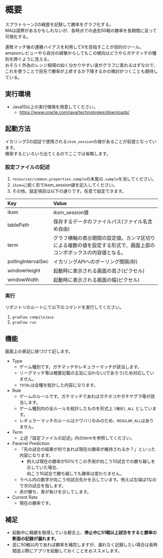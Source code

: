 # 概要

スプラトゥーン2の戦歴を記録して勝率をグラフ化する。  
MAは語弊があるかもしれないが、各時点での過去50戦の勝率を長期間に亘って可視化する。  

連敗マッチ後の連勝バイアスを利用してXを目指すことが目的のツール。  
amazonレビューやら自分の経験からしてもこの傾向はどうやらガチマッチの種別を跨ぐように見える。  
おそらく外為のレンジ相場の如く分かりやすい波がグラフに表れるはずなので、  
これを使うことで目先で勝率が上昇するか下降するかの検討がつくことも期待している。

## 実行環境

- Java15以上の実行環境を用意してください。  
    - https://www.oracle.com/java/technologies/downloads/  

## 起動方法

イカリング2の認証で使用される`iksm_session`の値があることが前提となっています。  
検索するといろいろ出てくるのでここでは省略します。  

### 設定ファイルの記述

1. `resources/common.properties.sample`の末尾の`.sample`を消してください。
2. `iksm=`に続く形でiksm_session値を記入してください。
3. その他、設定項目は以下の通りです。任意で設定できます。  

|Key|Value|
|:---|:---|
|iksm|iksm_session値|
|tablePath|保存するデータのファイルパス(ファイル名含め自由)|
|term|グラフ横軸の表示期間の設定値。カンマ区切りによる複数の値を設定する形式で、画面上部のコンボボックスの内容値となる。|
|pollingIntervalSec|イカリングAPIへのポーリング間隔(秒)|
|windowHeight|起動時に表示される画面の高さ(ピクセル)|
|windowWidth|起動時に表示される画面の幅(ピクセル)|

### 実行

リポジトリのルートにて以下のコマンドを実行してください。

1. `gradlew compileJava`
2. `gradlew run`

## 機能

画面上の表記に紐づけて記します。

- Type
  - ゲーム種別です。ガチマッチやレギュラーマッチが該当します。
  - リーグマッチ等は概要記載の主旨に沿わない(であろう)ため対応していません。
  - `TOTAL`は全種を総計した内容になります。
- Rule
  - ゲームのルールです。ガチマッチであればガチホコやガチヤグラ等が該当します。
  - ゲーム種別内の全ルールを総計したものを形式上 `[種別]_ALL` としています。
  - レギュラーマッチのルールはナワバリのみのため、`REGULAR_ALL`はありません。
- Term
  - 上述「設定ファイルの記述」内のtermを参照してください。
- Pararrel Prediction
  - 「先の試合の結果が何であれば現在の勝率が維持されるか？」といった内容になります。
    - 例えば現在の勝率が50％でこの予測が向こう10試合での勝ち越しを示していた場合、  
      向こう10試合で勝ち越しても勝率は変わりません。 
  - ラベル内の数字が向こう何試合先かを示しています。例えば左端は1なので次の試合を指します。
  - 赤が勝ち、青が負けを示してします。
- Current Rate
  - 現在の勝率です。

## 補足

- 起動中に戦績を取得している都合上、**停止中に51戦以上試合をすると勝率の断面の記録が漏れます。**  
- 逆に50戦以内であれば勝率を補完しますが、漏れなく記録したい場合は長時間遊ぶ際にアプリを起動しておくことをおススメします。
